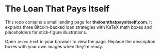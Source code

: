 # The Loan That Pays Itself

This repo contains a small landing page for **theloanthatpaysitself.com**. It explains three Bitcoin-backed loan strategies with KaTeX math boxes and placeholders for stick-figure illustrations.

Open `index.html` in your browser to view the page. Replace the description boxes with your own images when they're ready.
